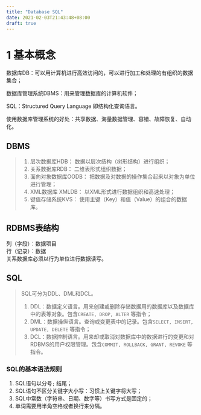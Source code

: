 ```yaml
---
title: "Database SQL"
date: 2021-02-03T21:43:48+08:00
draft: true
---
```


# 1 基本概念
数据库DB：可以用计算机进行高效访问的，可以进行加工和处理的有组织的数据集合；

数据库管理系统DBMS：用来管理数据库的计算机软件；

SQL：Structured Query Language 即结构化查询语言。

使用数据库管理系统的好处：共享数据、海量数据管理、容错、故障恢复、自动化。

## DBMS
> 1. 层次数据库HDB： 数据以层次结构（树形结构）进行组织；
> 2. 关系数据库RDB： 二维表形式组织数据；
> 3. 面向对象数据库OODB： 把数据及对数据的操作集合起来以对象为单位进行管理；
> 4. XML数据库 XMLDB： 以XML形式进行数据组织和高速处理；
> 5. 键值存储系统KVS： 使用主键（Key）和值（Value）的组合的数据库。

## RDBMS表结构
列（字段）：数据项目    
行（记录）：数据    
关系数据库必须以行为单位进行数据读写。  

## SQL
> SQL可分为DDL、DML和DCL。
> 1. DDL：数据定义语言。用来创建或删除存储数据用的数据库以及数据库中的表等对象。包含`CREATE, DROP, ALTER` 等指令；
> 2. DML：数据操纵语言。查询或变更表中的记录。包含`SELECT, INSERT, UPDATE, DELETE` 等指令；
> 3. DCL：数据控制语言。用来却或取消对数据库中的数据进行的变更和对RDBMS的用户权限管理。包含`COMMIT, ROLLBACK, GRANT, REVOKE` 等指令。

### SQL的基本语法规则
1. SQL语句以分号`;` 结尾；
2. SQL语句不区分关键字大小写：习惯上关键字将大写；
3. SQL中常数（字符串、日期、数字等）书写方式是固定的；
4. 单词需要用半角空格或者换行来分隔。
